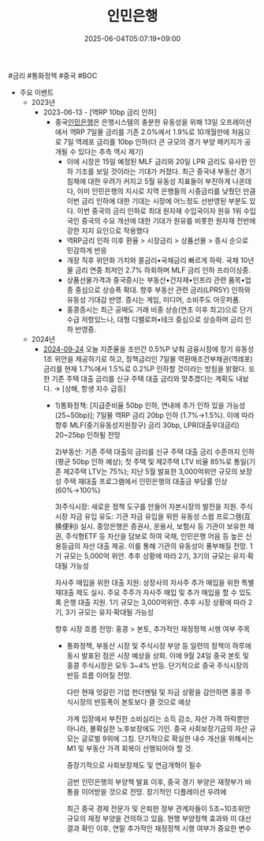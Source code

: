 ﻿---
title: "인민은행"
date: 2025-06-04T05:07:19+09:00
lastmod: 2025-06-04T05:07:19+09:00
type: docs
sidebar:
  open: true
weight: 2
---
<div style="display:none">
  <meta property="article:published_time" content="2025-06-03T20:07:19Z" />
  <meta property="article:modified_time" content="2025-06-03T20:07:19Z" />
</div>
#금리 #통화정책 #중국 #BOC

- 주요 이벤트
	- 2023년
		- 2023-06-13 - [역RP 10bp 금리 인하]
			- 중국[인민은행](/industry-study/1경제매크로3금리인민은행/)은 은행시스템의 충분한 유동성을 위해 13일 오프레이션에서 역RP 7일물 금리를 기존 2.0%에서 1.9%로 10개월만에 처음으로 7일 역레포 금리를 10bp 인하(더 큰 규모의 경기 부양 패키지가 공개될 수 있다는 추측 역시 제기)
				- 이에 시장은 15일 예정된 MLF 금리와 20일 LPR 금리도 유사한 인하 기조를 보일 것이라는 기대가 커졌다. 최근 중국내 부동산 경기 침체에 대한 우려가 커지고 5월 유동성 지표들이 부진하게  나온데다, 이미 인민은행의 지시로 지역 은행들의 시중금리를 낮췄던 만큼 이번 금리  인하에 대한 기대는 시장에 어느정도 선반영된 부분도 있다. 이번 중국의 금리 인하로  최대 원자재 수입국이자 원유 1위 수입국인 중국의 수요 개선에 대한 기대가 원유를  비롯한 원자재 전반에 강한 지지 요인으로 작용했다
				- 역RP금리 인하 이후 환율 > 시장금리 > 상품선물 > 증시 순으로 민감하게 반응 
				- 개장 직후 위안화 가치와 콜금리•국채금리 빠르게 하락. 국채 10년물 금리 연중 최저인 2.7% 하회하며 MLF 금리 인하 프라이싱중. 
				- 상품선물가격과 중국증시는 부동산•건자재•인프라 관련 품목•업종 중심으로 상승폭 확대. 향후 부동산 관련 금리(LPR5Y) 인하와 유동성 기대감 반영. 증시는 게임, 미디어, 소비주도 아웃퍼폼. 
				- 홍콩증시는 최근 공매도 거래 비중 상승(연초 이후 최고)으로 단기 수급 저항있느나, 대형 디밸로퍼•테크 중심으로 상승하며 금리 인하 반영중.
	- 2024년
		- [2024-09-24](/daily-summary/2024-09-24/) 오늘 지준율을 조만간 0.5%P 낮춰 금융시장에 장기 유동성 1조 위안을 제공하기로 하고, 정책금리인 7일물 역환매조건부채권(역레포) 금리를 현재 1.7%에서 1.5%로 0.2%P 인하할 것이라는 방침을 밝혔다. 또한 기존 주택 대출 금리를 신규 주택 대출 금리와 맞추겠다는 계획도 내놨다. → [상해, 항생 지수 급등]
			- 1)통화정책: [지급준비율 50bp 인하, 연내에 추가 인하 있을 가능성(25~50bp)]; 7일물 역RP 금리 20bp 인하 (1.7%→1.5%). 이에 따라 향후 MLF(중기유동성지원창구) 금리 30bp, LPR(대출우대금리) 20~25bp 인하될 전망
			  
			  2)부동산: 기존 주택 대출의 금리를 신규 주택 대출 금리 수준까지 인하(평균 50bp 인하 예상); 첫 주택 및 제2주택 LTV 비율 85%로 통일(기존 제2주택 LTV는 75%); 지난 5월 발표한 3,000억위안 규모의 보장성 주택 재대출 프로그램에서 인민은행의 대출금 부담률 인상(60%→100%)
			  
			  3)주식시장: 새로운 정책 도구를 만들어 자본시장의 발전을 지원. 주식시장 자금 유입 유도: 기관 자금 유입을 위한 유동성 스왑 프로그램(互换便利) 실시. 중앙은행은 증권사, 운용사, 보험사 등 기관이 보유한 채권, 주식형ETF 등 자산을 담보로 하여 국채, 인민은행 어음 등 높은 신용등급의 자산 대출 제공. 이를 통해 기관의 유동성이 풍부해질 전망. 1기 규모는 5,000억 위안. 추후 상황에 따라 2기, 3기의 규모는 유지·확대될 가능성
			  
			  자사주 매입을 위한 대출 지원: 상장사의 자사주 추가 매입을 위한 특별 재대출 제도 실시. 주요 주주가 자사주 매입 및 추가 매입을 할 수 있도록 은행 대출 지원. 1기 규모는 3,000억위안. 추후 시장 상황에 따라 2기, 3기 규모는 유지·확대될 가능성
			  
			  향후 시장 흐름 전망: 홍콩 > 본토, 추가적인 재정정책 시행 여부 주목
			  
				- 통화정책, 부동산 시장 및 주식시장 부양 등 일련의 정책이 하루에 동시 발표된 점은 시장 예상을 상회. 이에 9월 24일 중국 본토 및 홍콩 주식시장은 모두 3~4% 반등. 단기적으로 중국 주식시장의 반등 흐름 이어질 전망. 
				  
				  다만 현재 엇갈린 기업 펀더멘털 및 자금 상황을 감안하면 홍콩 주식시장의 반등폭이 본토보다 클 것으로 예상
				  
				  가계 입장에서 부진한 소비심리는 소득 감소, 자산 가격 하락뿐만 아니라, 불확실한 노후보장에도 기인. 중국 사회보장기금의 자산 규모는 글로벌 9위에 그침. 단기적으로 확실한 내수 개선을 위해서는 M1 및 부동산 가격 회복이 선행되어야 할 것. 
				  
				  중장기적으로 사회보장제도 및 연금개혁이 필수
				  
				  금번 인민은행의 부양책 발표 이후, 중국 경기 부양은 재정부가 바통을 이어받을 것으로 전망. 장기적인 디플레이션 우려에
				  
				  최근 중국 경제 전문가 및 은퇴한 정부 관계자들이 5조~10조위안 규모의 재정 부양을 건의하고 있음. 현행 부양정책 효과와 미 대선 결과 확인 이후, 연말 추가적인 재정정책 시행 여부가 중요한 변수
